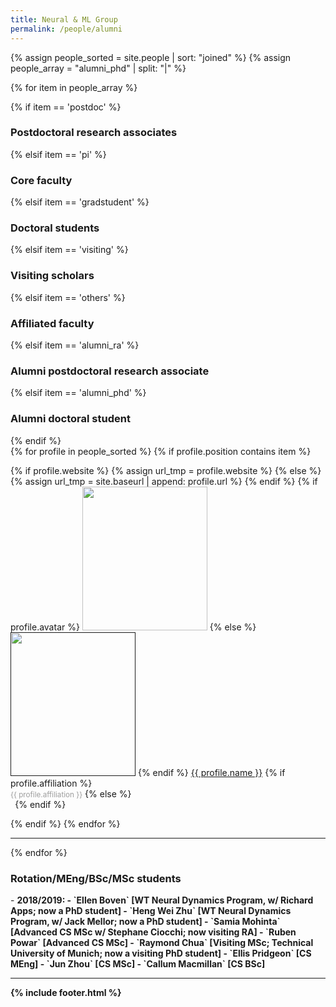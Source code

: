 ```yaml
---
title: Neural & ML Group
permalink: /people/alumni
---
```


{% assign people_sorted = site.people | sort: "joined" %}
{% assign people_array = "alumni_phd" | split: "|" %}


<!--
{% assign people_array = "alumni_ra|alumni_phd" | split: "|" %}

{% assign people_sorted = site.people | sort: "joined" %}
<ul>
{% for y in yearsSorted %}
  <li>{{ y.name }}
    <ul>
      {% assign yearTitlesSorted = y.items | sort: "title" %}
      {% for t in yearTitlesSorted %}
      <li>{{ t.title }}</li>
      {% endfor %}
    </ul>
  </li>
{% endfor %}
</ul>-->

{% for item in people_array %}

<div class="pos_header">
{% if item == 'postdoc' %}
<h3>Postdoctoral research associates</h3>
 {% elsif item == 'pi' %}
<h3>Core faculty</h3>
 {% elsif item == 'gradstudent' %}
<h3>Doctoral students</h3>
{% elsif item == 'visiting' %}
<h3>Visiting scholars</h3>
 {% elsif item == 'others' %} 
<h3>Affiliated faculty</h3>
{% elsif item == 'alumni_ra' %}
<h3>Alumni postdoctoral research associate</h3>
{% elsif item == 'alumni_phd' %}
<h3>Alumni doctoral student</h3>
{% endif %}
</div>

<div class="content list people">
  {% for profile in people_sorted %}
    {% if profile.position contains item %}
    <div class="list-item-people">
      <p class="list-post-title">
        {% if profile.website %}
          {% assign url_tmp = profile.website %}
        {% else %}
          {% assign url_tmp = site.baseurl | append: profile.url %}
        {% endif %}
        {% if profile.avatar %}
        <a href="{{url_tmp}}"><img width="200" height="230" src="{{site.baseurl}}/images/people/{{profile.avatar}}"></a>
        {% else %}
        <a href=""><img width="200" height="230" src="http://evansheline.com/wp-content/uploads/2011/02/facebook-Storm-Trooper.jpg"></a>
        {% endif %}
        <a class="name" href="{{url_tmp}}">{{ profile.name }}</a>
        {% if profile.affiliation %}
          <br><small><span style="color:#9d9d9d">{{ profile.affiliation }}</span></small>
        {% else %}
          <br><small><span style="color:#FFFFFF">.</span></small>
        {% endif %}
      </p>
    </div>
    {% endif %}
  {% endfor %}
</div>
<hr>
{% endfor %}

<div class="pos_header">
<h3>Rotation/MEng/BSc/MSc students</h3>
</div>
- <b>2018/2019<b>:
- `Ellen Boven` [WT Neural Dynamics Program, w/ Richard Apps; now a PhD student]
- `Heng Wei Zhu` [WT Neural Dynamics Program, w/ Jack Mellor; now a PhD student]
- `Samia Mohinta` [Advanced CS MSc w/ Stephane Ciocchi; now visiting RA]
- `Ruben Powar` [Advanced CS MSc]
- `Raymond Chua` [Visiting MSc; Technical University of Munich; now a visiting PhD student]
- `Ellis Pridgeon` [CS MEng]
- `Jun Zhou` [CS MSc]
- `Callum Macmillan` [CS BSc]
<hr>

{% include footer.html %}


